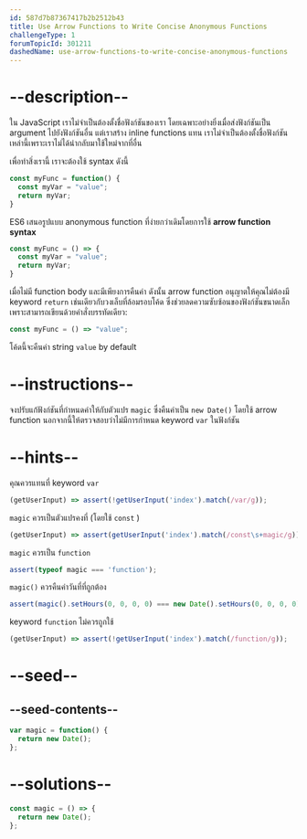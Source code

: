 ```yaml
---
id: 587d7b87367417b2b2512b43
title: Use Arrow Functions to Write Concise Anonymous Functions
challengeType: 1
forumTopicId: 301211
dashedName: use-arrow-functions-to-write-concise-anonymous-functions
---
```


# --description--

ใน JavaScript เราไม่จำเป็นต้องตั้งชื่อฟังก์ชันของเรา โดยเฉพาะอย่างยิ่งเมื่อส่งฟังก์ชันเป็น argument ไปยังฟังก์ชันอื่น แต่เราสร้าง inline functions แทน เราไม่จำเป็นต้องตั้งชื่อฟังก์ชันเหล่านี้เพราะเราไม่ได้นำกลับมาใช้ใหม่จากที่อื่น

เพื่อทำสิ่งเรานี้ เราจะต้องใช้ syntax ดังนี้

```js
const myFunc = function() {
  const myVar = "value";
  return myVar;
}
```

ES6 เสนอรูปแบบ anonymous function ที่ง่ายกว่าเดิมโดยการใช้ **arrow function syntax**


```js
const myFunc = () => {
  const myVar = "value";
  return myVar;
}
```

เมื่อไม่มี function body และมีเพียงการคืนค่า ดังนั้น arrow function อนุญาตให้คุณไม่ต้องมี keyword `return` เช่นเดียวกับวงเล็บที่ล้อมรอบโค้ด ซึ่งช่วยลดความซับซ้อนของฟังก์ชันขนาดเล็ก เพราะสามารถเขียนด้วยคำสั่งบรรทัดเดียว:

```js
const myFunc = () => "value";
```

โค้ดนี้จะคืนค่า string `value` by default

# --instructions--

จงปรับแก้ฟังก์ชันที่กำหนดค่าให้กับตัวแปร `magic` ซึ่งคืนค่าเป็น `new Date()` โดยใช้ arrow function นอกจากนี้ให้ตรวจสอบว่าไม่มีการกำหนด keyword `var` ในฟังก์ชัน


# --hints--

คุณควรแทนที่ keyword `var`

```js
(getUserInput) => assert(!getUserInput('index').match(/var/g));
```

`magic` ควรเป็นตัวแปรคงที่ (โดยใช้ `const` )

```js
(getUserInput) => assert(getUserInput('index').match(/const\s+magic/g));
```

`magic` ควรเป็น `function`

```js
assert(typeof magic === 'function');
```

`magic()` ควรคืนค่าวันที่ที่ถูกต้อง

```js
assert(magic().setHours(0, 0, 0, 0) === new Date().setHours(0, 0, 0, 0));
```

keyword `function` ไม่ควรถูกใช้

```js
(getUserInput) => assert(!getUserInput('index').match(/function/g));
```

# --seed--

## --seed-contents--

```js
var magic = function() {
  return new Date();
};
```

# --solutions--

```js
const magic = () => {
  return new Date();
};
```
